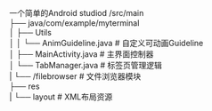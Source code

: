一个简单的Android studiod
/src/main<br>
├── java/com/example/myterminal<br>
│   ├── Utils<br>
│   │   └── AnimGuideline.java # 自定义可动画Guideline<br>
│   ├── MainActivity.java       # 主界面控制器<br>
│   └── TabManager.java         # 标签页管理逻辑<br>
|   └── /filebrowser                # 文件浏览器模块<br>
├── res<br>
|   └── layout                  # XML布局资源<br>

